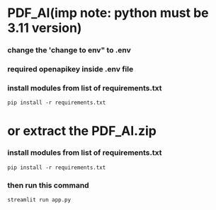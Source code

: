 # PDF_AI(imp note: python must be 3.11 version)
### change the 'change to env" to .env
### required openapikey inside .env file
### install modules from list of requirements.txt
```
pip install -r requirements.txt
```



# or extract the PDF_AI.zip  
### install modules from list of requirements.txt
```
pip install -r requirements.txt
```
### then run this command
```
streamlit run app.py
```
